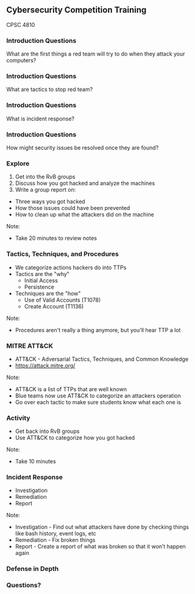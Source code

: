 ## Cybersecurity Competition Training

CPSC 4810


### Introduction Questions

What are the first things a red team will try to do when they attack your computers?



### Introduction Questions

What are tactics to stop red team?



### Introduction Questions

What is incident response?



### Introduction Questions

How might security issues be resolved once they are found?



### Explore

1. Get into the RvB groups
2. Discuss how you got hacked and analyze the machines
3. Write a group report on:
  - Three ways you got hacked
  - How those issues could have been prevented
  - How to clean up what the attackers did on the machine

Note:
* Take 20 minutes to review notes


### Tactics, Techniques, and Procedures

* We categorize actions hackers do into TTPs
* Tactics are the "why"
  * Initial Access
  * Persistence
* Techniques are the "how"
  * Use of Valid Accounts (T1078)
  * Create Account (T1136)

Note:
* Procedures aren't really a thing anymore, but you'll hear TTP a lot



### MITRE ATT&CK

* ATT&CK - Adversarial Tactics, Techniques, and Common Knowledge
* https://attack.mitre.org/

Note:
* ATT&CK is a list of TTPs that are well known
* Blue teams now use ATT&CK to categorize an attackers operation
* Go over each tactic to make sure students know what each one is



### Activity

* Get back into RvB groups
* Use ATT&CK to categorize how you got hacked

Note:
* Take 10 minutes



### Incident Response

* Investigation
* Remediation
* Report

Note:
* Investigation - Find out what attackers have done by checking things like bash history, event logs, etc
* Remediation - Fix broken things
* Report - Create a report of what was broken so that it won’t happen again



### Defense in Depth



### Questions?
